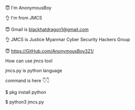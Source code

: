 😇 I'm AnonymousBoy



👌 I'm from JMCS



😇 Gmail is blackhatdragon1@gmail.com



👌 JMCS is Justice Myanmar Cyber Security Hackers Group



😇 https://GitHub.com/AnonymousBoy321/



How can use jmcs tool



jmcs.py is python language



command is here 👇👇



$ pkg install python



$ python3 jmcs.py



